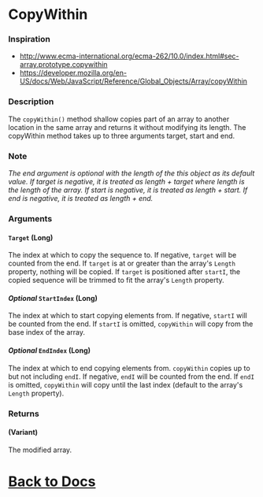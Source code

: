 # CopyWithin
### Inspiration
* http://www.ecma-international.org/ecma-262/10.0/index.html#sec-array.prototype.copywithin
* https://developer.mozilla.org/en-US/docs/Web/JavaScript/Reference/Global_Objects/Array/copyWithin

### Description
The `copyWithin()` method shallow copies part of an array to another location in the same array and returns it without modifying its length. The copyWithin method takes up to three arguments target, start and end.

### Note
*The end argument is optional with the length of the this object as its default value. If target is negative, it is treated as length + target where length is the length of the array. If start is negative, it is treated as length + start. If end is negative, it is treated as length + end.*

### Arguments
#### `Target` (Long)
The index at which to copy the sequence to. If negative, `target` will be counted from the end.
If `target` is at or greater than the array's `Length` property, nothing will be copied. If `target` is positioned after `startI`, the copied sequence will be trimmed to fit the array's `Length` property.
#### *Optional* `StartIndex` (Long)
The index at which to start copying elements from. If negative, `startI` will be counted from the end.
If `startI` is omitted, `copyWithin` will copy from the base index of the array. 
#### *Optional* `EndIndex` (Long)
The index at which to end copying elements from. `copyWithin` copies up to but not including `endI`. If negative, `endI` will be counted from the end.
If `endI` is omitted, `copyWithin` will copy until the last index (default to the array's `Length` property).
### Returns
#### (Variant)
The modified array.

# [Back to Docs](https://senipah.github.io/VBA-DynamicArray/)